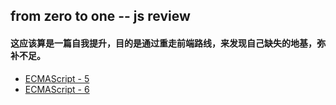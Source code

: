 ## from zero to one -- js review

#### 这应该算是一篇自我提升，目的是通过重走前端路线，来发现自己缺失的地基，弥补不足。


+ [ECMAScript - 5](/ECMAScript/ECAMScript-5.md)
+ [ECMAScript - 6](/ECMAScript/ECMAScript-6.md)
